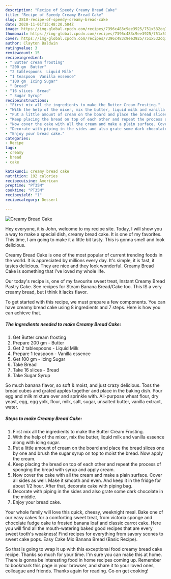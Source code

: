 ```yaml
---
description: "Recipe of Speedy Creamy Bread Cake"
title: "Recipe of Speedy Creamy Bread Cake"
slug: 2810-recipe-of-speedy-creamy-bread-cake
date: 2020-11-01T15:48:20.504Z
image: https://img-global.cpcdn.com/recipes/7396c483c9ee3925/751x532cq70/creamy-bread-cake-recipe-main-photo.jpg
thumbnail: https://img-global.cpcdn.com/recipes/7396c483c9ee3925/751x532cq70/creamy-bread-cake-recipe-main-photo.jpg
cover: https://img-global.cpcdn.com/recipes/7396c483c9ee3925/751x532cq70/creamy-bread-cake-recipe-main-photo.jpg
author: Clayton Baldwin
ratingvalue: 3
reviewcount: 15
recipeingredient:
- " Butter cream frosting"
- "200 gm  Butter"
- "2 tablespoons  Liquid Milk"
- "1 teaspoon  Vanilla essence"
- "100 gm  Icing Sugar"
- " Bread"
- "16 slices  Bread"
- " Sugar Syrup"
recipeinstructions:
- "First mix all the ingredients to make the Butter Cream Frosting."
- "With the help of the mixer, mix the butter, liquid milk and vanilla essence along with icing sugar."
- "Put a little amount of cream on the board and place the bread slices one by one and brush the sugar syrup on top to moist the bread. Now apply the cream."
- "Keep placing the bread on top of each other and repeat the process of sponging the bread with syrup and apply cream."
- "Now cover the cake with all the cream and make a plain surface. Cover all sides as well. Make it smooth and even. And keep it in the fridge for about 1/2 hour. After that, decorate cake with piping bag."
- "Decorate with piping in the sides and also grate some dark chocolate in the middle."
- "Enjoy your bread cake."
categories:
- Recipe
tags:
- creamy
- bread
- cake

katakunci: creamy bread cake 
nutrition: 192 calories
recipecuisine: American
preptime: "PT35M"
cooktime: "PT35M"
recipeyield: "1"
recipecategory: Dessert

---
```



![Creamy Bread Cake](https://img-global.cpcdn.com/recipes/7396c483c9ee3925/751x532cq70/creamy-bread-cake-recipe-main-photo.jpg)

Hey everyone, it is John, welcome to my recipe site. Today, I will show you a way to make a special dish, creamy bread cake. It is one of my favorites. This time, I am going to make it a little bit tasty. This is gonna smell and look delicious.

Creamy Bread Cake is one of the most popular of current trending foods in the world. It is appreciated by millions every day. It's simple, it is fast, it tastes delicious. They are nice and they look wonderful. Creamy Bread Cake is something that I've loved my whole life.

Our today&#39;s recipe is, one of my favourite sweet treat, Instant Creamy Bread Pastry Cake. See recipes for Steam Banana Bread/Cake too. This IS a very creamy bread, but i think it lacks flavor.


To get started with this recipe, we must prepare a few components. You can have creamy bread cake using 8 ingredients and 7 steps. Here is how you can achieve that.

<!--inarticleads1-->

##### The ingredients needed to make Creamy Bread Cake:

1. Get  Butter cream frosting
1. Prepare 200 gm - Butter
1. Get 2 tablespoons - Liquid Milk
1. Prepare 1 teaspoon - Vanilla essence
1. Get 100 gm - Icing Sugar
1. Take  Bread
1. Take 16 slices - Bread
1. Take  Sugar Syrup


So much banana flavor, so soft &amp; moist, and just crazy delicious. Toss the bread cubes and grated apples together and place in the baking dish. Pour egg and milk mixture over and sprinkle with. All-purpose wheat flour, dry yeast, egg, egg yolk, flour, milk, salt, sugar, unsalted butter, vanilla extract, water. 

<!--inarticleads2-->

##### Steps to make Creamy Bread Cake:

1. First mix all the ingredients to make the Butter Cream Frosting.
1. With the help of the mixer, mix the butter, liquid milk and vanilla essence along with icing sugar.
1. Put a little amount of cream on the board and place the bread slices one by one and brush the sugar syrup on top to moist the bread. Now apply the cream.
1. Keep placing the bread on top of each other and repeat the process of sponging the bread with syrup and apply cream.
1. Now cover the cake with all the cream and make a plain surface. Cover all sides as well. Make it smooth and even. And keep it in the fridge for about 1/2 hour. After that, decorate cake with piping bag.
1. Decorate with piping in the sides and also grate some dark chocolate in the middle.
1. Enjoy your bread cake.


Your whole family will love this quick, cheesy, weeknight meal. Bake one of our easy cakes for a comforting sweet treat, from victoria sponge and chocolate fudge cake to frosted banana loaf and classic carrot cake. Here you will find all the mouth-watering baked good recipes that are every sweet tooth&#39;s weakness! Find recipes for everything from savory scones to sweet cake pops. Easy Cake Mix Banana Bread (Basic Recipe). 

So that is going to wrap it up with this exceptional food creamy bread cake recipe. Thanks so much for your time. I'm sure you can make this at home. There is gonna be interesting food in home recipes coming up. Remember to bookmark this page in your browser, and share it to your loved ones, colleague and friends. Thanks again for reading. Go on get cooking!
